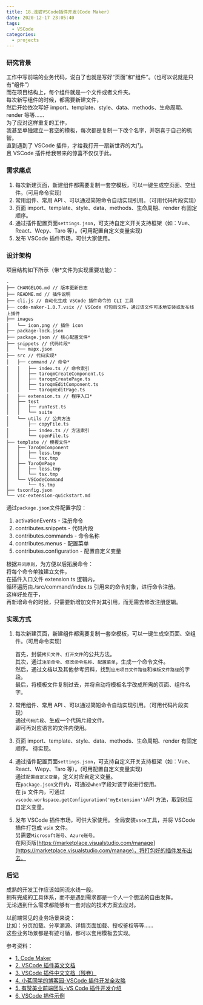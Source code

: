 ```yaml
---
title: 18.浅尝VSCode插件开发(Code Maker)
date: 2020-12-17 23:05:40
tags:
  - VSCode
categories:
  - projects
---
```


### 研究背景

工作中写前端的业务代码，说白了也就是写好“页面”和“组件”。（也可以说就是只有“组件”）  
而在项目结构上，每个组件就是一个文件或者文件夹。  
每次新写组件的时候，都需要新建文件，  
然后开始依次写好 import、template、style、data、methods、生命周期、render 等等……  
为了应对这样重复的工作，  
我甚至单独建立一套空的模板，每次都是复制一下改个名字，并窃喜于自己的机智。  
直到遇到了 VSCode 插件，才给我打开一扇新世界的大门。  
且 VSCode 插件给我带来的惊喜不仅仅于此。

<!-- more -->

### 需求痛点

1. 每次新建页面，新建组件都需要复制一套空模板，可以一键生成空页面、空组件。(可用命令实现)
2. 常用组件、常用 API 、可以通过简短命令自动实现引用。（可用代码片段实现）
3. 页面 import、template、style、data、methods、生命周期、render 有固定顺序。
4. 通过插件配置页面`settings.json`，可支持自定义开关支持框架（如：Vue、React、Wepy、Taro 等）。(可用配置自定义变量实现)
5. 发布 VSCode 插件市场，可供大家使用。

### 设计架构

项目结构如下所示（带\*文件为实现重要功能）：

```text
.
├── CHANGELOG.md // 版本更新日志
├── README.md // 插件说明
├── cli.js // 自动化生成 VSCode 插件命令的 CLI 工具
├── code-maker-1.0.7.vsix // VSCode 打包后文件，通过该文件可本地安装或发布线上插件
├── images
│   └── icon.png // 插件 icon
├── package-lock.json
├── package.json // 核心配置文件*
├── snippets // 代码片段*
│   └── mapx.json
├── src // 代码实现*
│   ├── command // 命令*
│   │   ├── index.ts // 命令索引
│   │   ├── taroqmCreateComponent.ts
│   │   ├── taroqmCreatePage.ts
│   │   ├── taroqmEditComponent.ts
│   │   └── taroqmEditPage.ts
│   ├── extension.ts // 程序入口*
│   ├── test
│   │   ├── runTest.ts
│   │   └── suite
│   └── utils // 公共方法
│       ├── copyFile.ts
│       ├── index.ts // 方法索引
│       └── openFile.ts
├── template // 模板文件*
│   ├── TaroQmComponent
│   │   ├── less.tmp
│   │   └── tsx.tmp
│   ├── TaroQmPage
│   │   ├── less.tmp
│   │   └── tsx.tmp
│   └── VSCodeCommand
│       └── ts.tmp
├── tsconfig.json
└── vsc-extension-quickstart.md
```

通过`package.json`文件配置字段：

1. activationEvents - 注册命令
2. contributes.snippets - 代码片段
3. contributes.commands - 命令名称
4. contributes.menus - 配置菜单
5. contributes.configuration - 配置自定义变量

根据`开闭原则`，为方便以后拓展命令：  
将每个命令单独建立文件，  
在插件入口文件 extension.ts 逻辑内，  
循环遍历由./src/command/index.ts 引用来的命令对象，进行命令注册。  
这样好处在于，  
再新增命令的时候，只需要新增加文件对其引用，而无需去修改注册逻辑。

### 实现方式

1. 每次新建页面，新建组件都需要复制一套空模板，可以一键生成空页面、空组件。(可用命令实现)

   首先，封装`拷贝文件`、`打开文件`的公共方法。  
   其次，通过`注册命令`、`修改命令名称`、`配置菜单`，生成一个命令文件。  
   然后，通过文档以及其他参考资料，找到`应用项目文件路径`和`模板文件路径`的字段。  
   最后，将模板文件复制过去，并将自动将模板名字改成所需的页面、组件名字。

2. 常用组件、常用 API 、可以通过简短命令自动实现引用。（可用代码片段实现）  
   通过`代码片段`、生成一个代码片段文件。  
   即可再对应语言的文件内使用。

3. 页面 import、template、style、data、methods、生命周期、render 有固定顺序。
   待实现。

4. 通过插件配置页面`settings.json`，可支持自定义开关支持框架（如：Vue、React、Wepy、Taro 等）。(可用配置自定义变量实现)  
   通过`配置自定义变量`，定义对应自定义变量。  
   在`package.json`文件内，可通过`when`字段对该字段进行使用。  
   在 js 文件内，可通过`vscode.workspace.getConfiguration('myExtension')`API 方法，取到对应自定义变量。

5. 发布 VSCode 插件市场，可供大家使用。
   全局安装`vsce`工具，并将 VSCode 插件打包成 vsix 文件。  
   另需要`Microsoft账号`、`Azure账号`。  
   在网页版[https://marketplace.visualstudio.com/manage](https://marketplace.visualstudio.com/manage)，将打包好的插件发布出去。

### 后记

成熟的开发工作应该如同流水线一般。  
拥有完成的工具体系，而不是遇到需求都是一个人一个想法的自由发挥。  
无论遇到什么需求都能够有一套对应的技术方案去应对。

以前端常见的业务场景来说：  
比如：分页加载、分享溯源、详情页面加载、授权鉴权等等……  
这些业务场景都是有迹可循，都可以套用模板去实现。

参考资料：

- [1. Code Maker](https://github.com/gengjian1203/code-maker)
- [2. VSCode 插件英文文档](https://code.visualstudio.com/api/references/vscode-api#window)
- [3. VSCode 插件中文文档（残卷）](https://liiked.github.io/VS-Code-Extension-Doc-ZH/#/api/README)
- [4. 小茗同学的博客园-VSCode 插件开发全攻略](https://www.cnblogs.com/liuxianan/p/vscode-plugin-overview.html)
- [5. 有赞美业前端团队-VS Code 插件开发介绍](https://segmentfault.com/a/1190000016641617)
- [6. VSCode 插件示例](https://github.com/microsoft/vscode-extension-samples)
